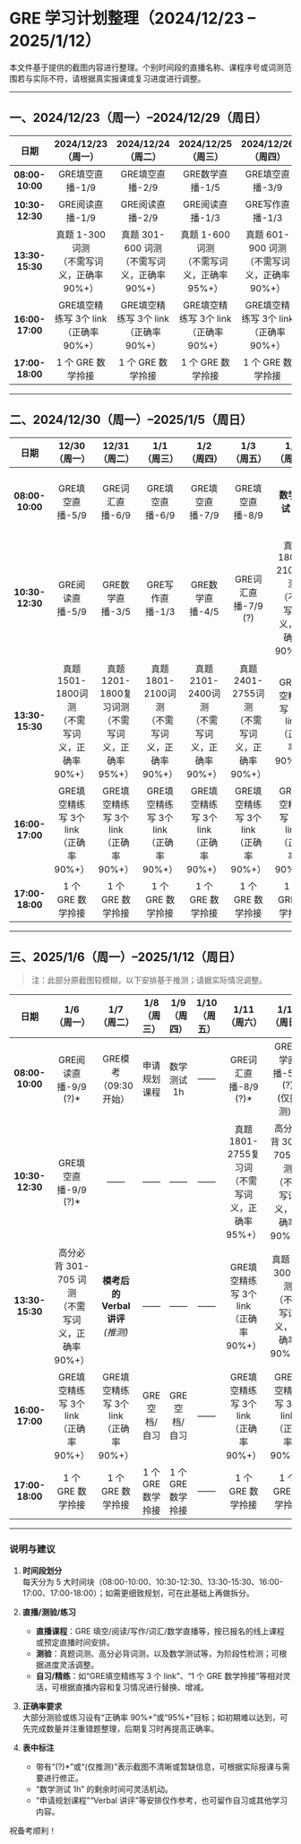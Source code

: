 # GRE 学习计划整理（2024/12/23 – 2025/1/12）

本文件基于提供的截图内容进行整理。个别时间段的直播名称、课程序号或词测范围若与实际不符，请根据真实报课或复习进度进行调整。

---

## 一、2024/12/23（周一）–2024/12/29（周日）

| 日期           | 2024/12/23<br>（周一）      | 2024/12/24<br>（周二）      | 2024/12/25<br>（周三）      | 2024/12/26<br>（周四）      | 2024/12/27<br>（周五）      | 2024/12/28<br>（周六）  | 2024/12/29<br>（周日）      |
|:-------------:|:-------------------------:|:-------------------------:|:-------------------------:|:-------------------------:|:-------------------------:|:---------------------:|:-------------------------:|
| **08:00-10:00**  | GRE填空直播-1/9             | GRE填空直播-2/9             | GRE数学直播-1/5             | GRE填空直播-3/9             | GRE阅读直播-4/9             | **数学测试 1h**         | GRE填空直播-4/9             |
| **10:30-12:30** | GRE阅读直播-1/9             | GRE阅读直播-2/9             | GRE阅读直播-1/3             | GRE写作直播-1/3             | GRE数学直播-2/5             |  | 写作直播2/3 |
| **13:30-15:30** | 真题 1-300 词测<br>（不需写词义，正确率 90%+）  | 真题 301-600 词测<br>（不需写词义，正确率 90%+） | 真题 1-600 词测<br>（不需写词义，正确率 95%+）     | 真题 601-900 词测<br>（不需写词义，正确率 90%+）  | 真题 901-1200 词测<br>（不需写词义，正确率 90%+） | 真题 601-1200 词测<br>（不需写词义，正确率 95%+） | 真题 1201-1500 词测<br>（不需写词义，正确率 90%+） |
| **16:00-17:00** | GRE填空精练写 3个 link<br>（正确率 90%+）       | GRE填空精练写 3个 link<br>（正确率 90%+）       | GRE填空精练写 3个 link<br>（正确率 90%+）         | GRE填空精练写 3个 link<br>（正确率 90%+）       | GRE填空精练写 3个 link<br>（正确率 90%+）        | GRE填空精练写 3个 link<br>（正确率 90%+）       | GRE填空精练写 3个 link<br>（正确率 90%+）       |
| **17:00-18:00** | 1 个 GRE 数学拎接            | 1 个 GRE 数学拎接            | 1 个 GRE 数学拎接            | 1 个 GRE 数学拎接            | 1 个 GRE 数学拎接            | 1 个 GRE 数学拎接           | 1 个 GRE 数学拎接            |

---

## 二、2024/12/30（周一）–2025/1/5（周日）

| 日期           | 12/30<br>（周一）        | 12/31<br>（周二）         | 1/1<br>（周三）          | 1/2<br>（周四）            | 1/3<br>（周五）             | 1/4<br>（周六）    | 1/5<br>（周日）          |
|:-------------:|:---------------------:|:----------------------:|:----------------------:|:-----------------------:|:------------------------:|:----------------:|:----------------------:|
| **08:00-10:00**  | GRE填空直播-5/9           | GRE词汇直播-6/9            | GRE填空直播-6/9          | GRE填空直播-7/9             | GRE填空直播-8/9            | **数学测试 1h**     | GRE填空直播-5/5 (?)<br>*(仅推测)* |
| **10:30-12:30** | GRE阅读直播-5/9           | GRE数学直播-3/5            | GRE写作直播-1/3          | GRE数学直播-4/5             | GRE词汇直播-7/9 (?)        | 真题1801-2100词测<br>（不需写词义，正确率 90%+） | 高分必背 1-300 词测<br>（不需写词义，正确率 90%+） |
| **13:30-15:30** | 真题1501-1800词测<br>（不需写词义，正确率 90%+） | 真题1201-1800复习词测<br>（不需写词义，正确率 95%+） | 真题1801-2100词测<br>（不需写词义，正确率 90%+） | 真题2101-2400词测<br>（不需写词义，正确率 90%+）  | 真题2401-2755词测<br>（不需写词义，正确率 90%+） | GRE填空精练写 3个 link<br>（正确率 90%+）  | 真题 1-300 词测<br>（不需写词义，正确率 90%+）   |
| **16:00-17:00** | GRE填空精练写 3个 link<br>（正确率 90%+）     | GRE填空精练写 3个 link<br>（正确率 90%+）      | GRE填空精练写 3个 link<br>（正确率 90%+）     | GRE填空精练写 3个 link<br>（正确率 90%+）       | GRE填空精练写 3个 link<br>（正确率 90%+）      | GRE填空精练写 3个 link<br>（正确率 90%+）      | GRE填空精练写 3个 link<br>（正确率 90%+）     |
| **17:00-18:00** | 1 个 GRE 数学拎接          | 1 个 GRE 数学拎接           | 1 个 GRE 数学拎接          | 1 个 GRE 数学拎接            | 1 个 GRE 数学拎接           | 1 个 GRE 数学拎接          | 1 个 GRE 数学拎接          |

---

## 三、2025/1/6（周一）–2025/1/12（周日）

> 注：此部分原截图较模糊，以下安排基于推测；请据实际情况调整。

| 日期           | 1/6<br>（周一）                                | 1/7<br>（周二）               | 1/8<br>（周三）                   | 1/9<br>（周四）               | 1/10<br>（周五） | 1/11<br>（周六）                          | 1/12<br>（周日）                               |
|:-------------:|:----------------------------------------:|:--------------------------:|:----------------------------:|:--------------------------:|:------------:|:--------------------------------------:|:-------------------------------------------:|
| **08:00-10:00**  | GRE阅读直播-9/9 (?)*                          | GRE模考（09:30 开始）          | 申请规划课程                      | 数学测试 1h                   | ——          | GRE词汇直播-8/9 (?)*                     | GRE数学直播-5/5 (?)*<br>*(仅推测)*           |
| **10:30-12:30** | GRE填空直播-9/9 (?)*                          | ——                          | ——                              | ——                          | ——          | 真题1801-2755复习词<br>（不需写词义，正确率 95%+）  | 高分必背 301-705 词测<br>（不需写词义，正确率 90%+） |
| **13:30-15:30** | 高分必背 301-705 词测<br>（不需写词义，正确率 90%+） | **模考后的 Verbal 讲评**<br>*(推测)* | ——                              | ——                          | ——          | GRE填空精练写 3个 link<br>（正确率 90%+）      | 真题 1-300 词测<br>（不需写词义，正确率 90%+）     |
| **16:00-17:00** | GRE填空精练写 3个 link<br>（正确率 90%+）         | GRE填空精练写 3个 link<br>（正确率 90%+）    | GRE空档/自习                         | GRE空档/自习                      | ——          | GRE填空精练写 3个 link<br>（正确率 90%+）      | GRE填空精练写 3个 link<br>（正确率 90%+）         |
| **17:00-18:00** | 1 个 GRE 数学拎接                                 | 1 个 GRE 数学拎接                 | 1 个 GRE 数学拎接                     | 1 个 GRE 数学拎接                 | ——          | 1 个 GRE 数学拎接                          | 1 个 GRE 数学拎接                              |

---
### 说明与建议
1. **时间段划分**  
   每天分为 5 大时间块（08:00-10:00、10:30-12:30、13:30-15:30、16:00-17:00、17:00-18:00）；如需更细致规划，可在此基础上再做拆分。

2. **直播/测验/练习**  
   - **直播课程**：GRE 填空/阅读/写作/词汇/数学直播等，按已报名的线上课程或预定直播时间安排。  
   - **测验**：真题词测、高分必背词测，以及数学测试等，为阶段性检测；可根据进度灵活调整。  
   - **自习/精练**：如“GRE填空精练写 3 个 link”、“1 个 GRE 数学拎接”等相对灵活，可根据直播内容和复习情况进行替换、增减。

3. **正确率要求**  
   大部分测验或练习设有“正确率 90%+”或“95%+”目标；如初期难以达到，可先完成数量并注重错题整理，后期复习时再提高正确率。

4. **表中标注**  
   - 带有“(?)*”或“(仅推测)”表示截图不清晰或暂缺信息，可根据实际报课与需要进行修正。  
   - “数学测试 1h” 的剩余时间可灵活机动。  
   - “申请规划课程”“Verbal 讲评”等安排仅作参考，也可留作自习或其他学习内容。

祝备考顺利！
